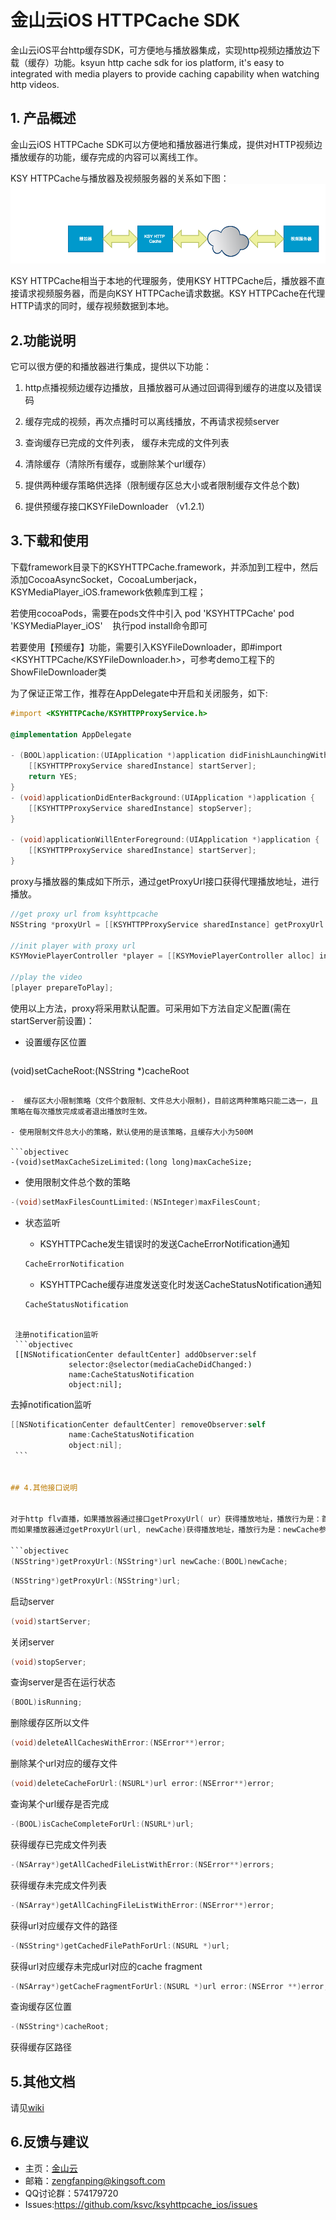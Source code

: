 # 金山云iOS HTTPCache SDK
金山云iOS平台http缓存SDK，可方便地与播放器集成，实现http视频边播放边下载（缓存）功能。ksyun http cache sdk for ios platform, it's easy to integrated with media players to provide caching capability when watching http videos.

## 1. 产品概述
金山云iOS HTTPCache SDK可以方便地和播放器进行集成，提供对HTTP视频边播放缓存的功能，缓存完成的内容可以离线工作。

KSY HTTPCache与播放器及视频服务器的关系如下图：
![](https://github.com/sujia/image_foder/blob/master/ksy_http_cache.png)

KSY HTTPCache相当于本地的代理服务，使用KSY HTTPCache后，播放器不直接请求视频服务器，而是向KSY HTTPCache请求数据。KSY HTTPCache在代理HTTP请求的同时，缓存视频数据到本地。

## 2.功能说明
它可以很方便的和播放器进行集成，提供以下功能：
1. http点播视频边缓存边播放，且播放器可从通过回调得到缓存的进度以及错误码

2. 缓存完成的视频，再次点播时可以离线播放，不再请求视频server

3. 查询缓存已完成的文件列表， 缓存未完成的文件列表

4. 清除缓存（清除所有缓存，或删除某个url缓存）
      
5. 提供两种缓存策略供选择（限制缓存区总大小或者限制缓存文件总个数)

6. 提供预缓存接口KSYFileDownloader （v1.2.1）


## 3.下载和使用
下载framework目录下的KSYHTTPCache.framework，并添加到工程中，然后添加CocoaAsyncSocket，CocoaLumberjack，KSYMediaPlayer_iOS.framework依赖库到工程；

若使用cocoaPods，需要在pods文件中引入
    pod 'KSYHTTPCache'
    pod 'KSYMediaPlayer_iOS'
    执行pod install命令即可

若要使用【预缓存】功能，需要引入KSYFileDownloader，即#import <KSYHTTPCache/KSYFileDownloader.h>，可参考demo工程下的ShowFileDownloader类

为了保证正常工作，推荐在AppDelegate中开启和关闭服务，如下:
```objectivec
#import <KSYHTTPCache/KSYHTTPProxyService.h>

@implementation AppDelegate

- (BOOL)application:(UIApplication *)application didFinishLaunchingWithOptions:(NSDictionary *)launchOptions {
    [[KSYHTTPProxyService sharedInstance] startServer];
    return YES;
}
- (void)applicationDidEnterBackground:(UIApplication *)application {
    [[KSYHTTPProxyService sharedInstance] stopServer];
}

- (void)applicationWillEnterForeground:(UIApplication *)application {
    [[KSYHTTPProxyService sharedInstance] startServer];
}

```

proxy与播放器的集成如下所示，通过getProxyUrl接口获得代理播放地址，进行播放。

```objectivec
//get proxy url from ksyhttpcache
NSString *proxyUrl = [[KSYHTTPProxyService sharedInstance] getProxyUrl:@"http://maichang.kssws.ks-cdn.com/upload20150716161913.mp4"];
    
//init player with proxy url
KSYMoviePlayerController *player = [[KSYMoviePlayerController alloc] initWithContentURL:[NSURL URLWithString:proxyUrl]];

//play the video
[player prepareToPlay];
```

使用以上方法，proxy将采用默认配置。可采用如下方法自定义配置(需在startServer前设置)：

-  设置缓存区位置
   ```objectivec
  (void)setCacheRoot:(NSString *)cacheRoot
   ```

-  缓存区大小限制策略（文件个数限制、文件总大小限制)，目前这两种策略只能二选一，且策略在每次播放完成或者退出播放时生效。
   
   - 使用限制文件总大小的策略，默认使用的是该策略，且缓存大小为500M

   ```objectivec
  -(void)setMaxCacheSizeLimited:(long long)maxCacheSize;
   ```
   
   - 使用限制文件总个数的策略

   ```objectivec
   -(void)setMaxFilesCountLimited:(NSInteger)maxFilesCount;
   ```

-  状态监听
   
   - KSYHTTPCache发生错误时的发送CacheErrorNotification通知

   ```objectivec
   CacheErrorNotification
   ```
   
   - KSYHTTPCache缓存进度发送变化时发送CacheStatusNotification通知

   ```objectivec
   CacheStatusNotification
  ```
   
   注册notification监听
   ```objectivec
   [[NSNotificationCenter defaultCenter] addObserver:self 
               selector:@selector(mediaCacheDidChanged:)
               name:CacheStatusNotification 
               object:nil];
   ```
   去掉notification监听
   ```objectivec
   [[NSNotificationCenter defaultCenter] removeObserver:self
                name:CacheStatusNotification
                object:nil];
    ```


## 4.其他接口说明


对于http flv直播，如果播放器通过接口getProxyUrl( ur）获得播放地址，播放行为是：首次播放，边播放边缓存；以后播放相同url，则是回看缓存好的视频。
而如果播放器通过getProxyUrl(url, newCache)获得播放地址，播放行为是：newCache参数为true，无论是否有url对应的缓存内容，都是播放并缓存新的直播内容。newCache为false，如果有url对应的缓存内容（命中缓存），播放时回看已缓存的直播内容；没有命中的缓存视频（未命中缓存），则播放并缓存新的直播内容。

```objectivec
(NSString*)getProxyUrl:(NSString*)url newCache:(BOOL)newCache;
```
```objectivec
(NSString*)getProxyUrl:(NSString*)url;
```
启动server
```objectivec
(void)startServer;
```
关闭server
```objectivec
(void)stopServer;
```
查询server是否在运行状态
```objectivec
(BOOL)isRunning;
```
删除缓存区所以文件
```objectivec
(void)deleteAllCachesWithError:(NSError**)error;
```
删除某个url对应的缓存文件
```objectivec
(void)deleteCacheForUrl:(NSURL*)url error:(NSError**)error;
```
 查询某个url缓存是否完成
```objectivec
-(BOOL)isCacheCompleteForUrl:(NSURL*)url;
```
获得缓存已完成文件列表
```objectivec
-(NSArray*)getAllCachedFileListWithError:(NSError**)errors;
```
获得缓存未完成文件列表
```objectivec
-(NSArray*)getAllCachingFileListWithError:(NSError**)error;
```
获得url对应缓存文件的路径
```objectivec
-(NSString*)getCachedFilePathForUrl:(NSURL *)url;
```
获得url对应缓存未完成url对应的cache fragment
```objectivec
-(NSArray*)getCacheFragmentForUrl:(NSURL *)url error:(NSError **)error;
```
查询缓存区位置
```objectivec
-(NSString*)cacheRoot;
```

获得缓存区路径

## 5.其他文档
请见[wiki](https://github.com/ksvc/ksyhttpcache_ios/wiki)

## 6.反馈与建议
- 主页：[金山云](http://www.ksyun.com/)
- 邮箱：<zengfanping@kingsoft.com>
- QQ讨论群：574179720
- Issues:https://github.com/ksvc/ksyhttpcache_ios/issues
